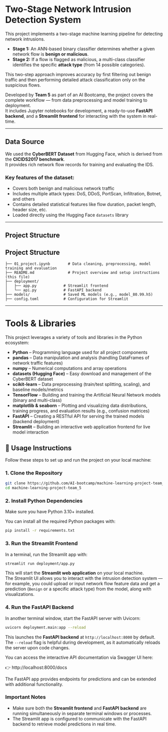 #  Two-Stage Network Intrusion Detection System

This project implements a two-stage machine learning pipeline for detecting network intrusions.  

- **Stage 1:** An ANN-based binary classifier determines whether a given network flow is **benign or malicious**.  
- **Stage 2:** If a flow is flagged as malicious, a multi-class classifier identifies the specific **attack type** (from 14 possible categories).  

This two-step approach improves accuracy by first filtering out benign traffic and then performing detailed attack classification only on the suspicious flows.  

Developed by **Team 5** as part of an AI Bootcamp, the project covers the complete workflow — from data preprocessing and model training to deployment.  
It includes Jupyter notebooks for development, a ready-to-use **FastAPI backend**, and a **Streamlit frontend** for interacting with the system in real-time.

---

## Data Source

We used the **CyberBERT Dataset** from Hugging Face, which is derived from the **CICIDS2017 benchmark**.  
It provides rich network flow records for training and evaluating the IDS.

###  Key features of the dataset:
- Covers both benign and malicious network traffic  
- Includes multiple attack types: DoS, DDoS, PortScan, Infiltration, Botnet, and others  
- Contains detailed statistical features like flow duration, packet length, header size, etc.  
- Loaded directly using the Hugging Face `datasets` library  

---

## Project Structure
## Project Structure

```plaintext
├── 01_project.ipynb        # Data cleaning, preprocessing, model training and evaluation
├── README.md               # Project overview and setup instructions (this file)
├── deployment/
│   ├── app.py            # Streamlit frontend
│   └── api.py            # FastAPI backend
├── models/               # Saved ML models (e.g., model_80.99.h5)
├── config.toml           # Configuration for Streamlit

```

----------------------------------



# Tools & Libraries

This project leverages a variety of tools and libraries in the Python ecosystem:

- **Python** – Programming language used for all project components  
- **pandas** – Data manipulation and analysis (handling DataFrames of network traffic features)  
- **numpy** – Numerical computations and array operations  
- **datasets (Hugging Face)** – Easy download and management of the CyberBERT dataset  
- **scikit-learn** – Data preprocessing (train/test splitting, scaling), and baseline models/metrics  
- **TensorFlow** – Building and training the Artificial Neural Network models (binary and multi-class)  
- **matplotlib & seaborn** – Plotting and visualizing data distributions, training progress, and evaluation results (e.g., confusion matrices)  
- **FastAPI** – Creating a RESTful API for serving the trained models (backend deployment)  
- **Streamlit** – Building an interactive web application frontend for live model interaction


## 🚀 Usage Instructions

Follow these steps to set up and run the project on your local machine:

###  1. Clone the Repository

```bash
git clone https://github.com/AI-bootcamp/machine-learning-project-team_5.git
cd machine-learning-project-team_5
```

###  2. Install Python Dependencies

Make sure you have Python 3.10+ installed.

You can install all the required Python packages with:

```bash
pip install -r requirements.txt
```


###  3. Run the Streamlit Frontend

In a terminal, run the Streamlit app with:

```bash
streamlit run deployment/app.py
```

This will start the **Streamlit web application** on your local machine.  
The Streamlit UI allows you to interact with the intrusion detection system — for example, you could upload or input network flow feature data and get a prediction (`Benign` or a specific attack type) from the model, along with visualizations.

###  4. Run the FastAPI Backend

In another terminal window, start the FastAPI server with Uvicorn:

```bash
uvicorn deployment.main:app --reload
```

This launches the **FastAPI backend** at `http://localhost:8000` by default.  
The `--reload` flag is helpful during development, as it automatically reloads the server upon code changes.

You can access the interactive API documentation via Swagger UI here:

👉 http://localhost:8000/docs

The FastAPI app provides endpoints for predictions and can be extended with additional functionality.

###  Important Notes

- Make sure both the **Streamlit frontend** and **FastAPI backend** are running simultaneously in separate terminal windows or processes.
- The Streamlit app is configured to communicate with the FastAPI backend to retrieve model predictions in real time.
